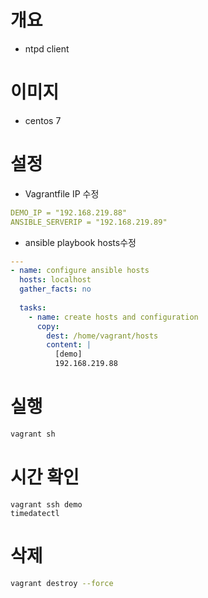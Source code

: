 # 개요
* ntpd client

# 이미지
* centos 7

# 설정
* Vagrantfile IP 수정
```yaml
DEMO_IP = "192.168.219.88"
ANSIBLE_SERVERIP = "192.168.219.89"
```
* ansible playbook hosts수정
```yaml
---
- name: configure ansible hosts
  hosts: localhost
  gather_facts: no
  
  tasks:
    - name: create hosts and configuration
      copy:
        dest: /home/vagrant/hosts
        content: |
          [demo]
          192.168.219.88
```

# 실행
```sh
vagrant sh
```

# 시간 확인
```
vagrant ssh demo
timedatectl
```

# 삭제
```sh
vagrant destroy --force
```